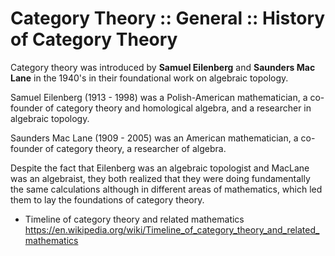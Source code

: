 # Category Theory :: General :: History of Category Theory

Category theory was introduced by **Samuel Eilenberg** and **Saunders Mac Lane** in the 1940's in their foundational work on algebraic topology.

Samuel Eilenberg (1913 - 1998) was a Polish-American mathematician, a co-founder of category theory and homological algebra, and a researcher in algebraic topology.

Saunders Mac Lane (1909 - 2005) was an American mathematician, a co-founder of category theory, a researcher of algebra.

Despite the fact that Eilenberg was an algebraic topologist and MacLane was an algebraist, they both realized that they were doing fundamentally the same calculations although in different areas of mathematics, which led them to lay the foundations of category theory.

* Timeline of category theory and related mathematics
https://en.wikipedia.org/wiki/Timeline_of_category_theory_and_related_mathematics

